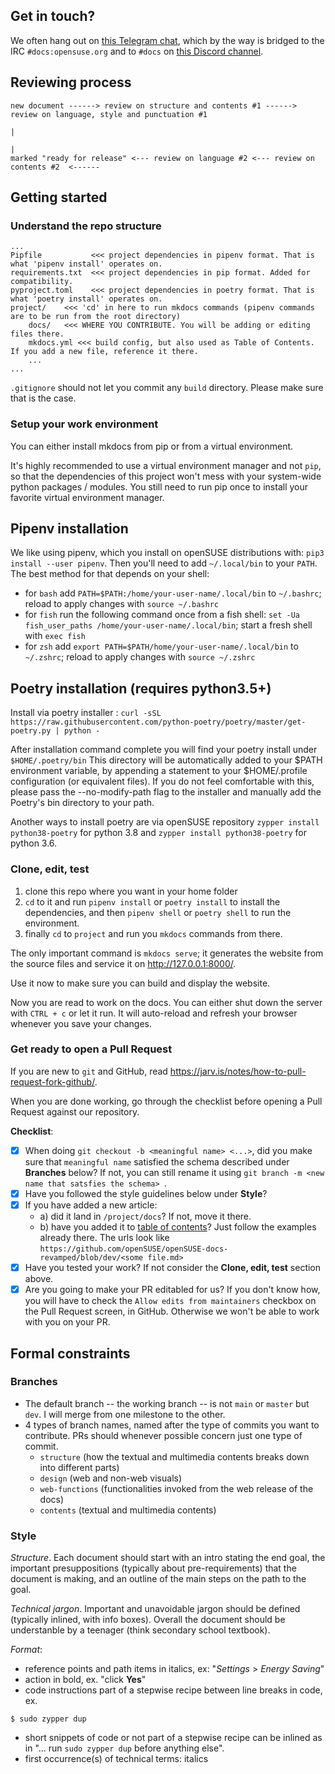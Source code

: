 ## Get in touch?
We often hang out on [this Telegram chat](https://t.me/opensuse_docs), which by the way is bridged to the IRC `#docs:opensuse.org` and to `#docs` on [this Discord channel](https://discord.gg/opensuse).

## Reviewing process
```
new document ------> review on structure and contents #1 ------> review on language, style and punctuation #1
                                                                                        |
                                                                                        |
marked "ready for release" <--- review on language #2 <--- review on contents #2  <------
```

## Getting started
### Understand the repo structure
```
... 
Pipfile           <<< project dependencies in pipenv format. That is what 'pipenv install' operates on.
requirements.txt  <<< project dependencies in pip format. Added for compatibility.
pyproject.toml    <<< project dependencies in poetry format. That is what 'poetry install' operates on.
project/    <<< 'cd' in here to run mkdocs commands (pipenv commands are to be run from the root directory)
    docs/   <<< WHERE YOU CONTRIBUTE. You will be adding or editing files there.
    mkdocs.yml <<< build config, but also used as Table of Contents. If you add a new file, reference it there.
    ...
...
```
`.gitignore` should not let you commit any `build` directory. Please make sure that is the case.

### Setup your work environment
You can either install mkdocs from pip or from a virtual environment.

It's highly recommended to use a virtual environment manager and not `pip`, so that the dependencies of this project won't mess with your system-wide python packages / modules. You still need to run pip once to install your favorite virtual environment manager.

## Pipenv installation

We like using pipenv, which you install on openSUSE distributions with: `pip3 install --user pipenv`. Then you'll need to add `~/.local/bin` to your `PATH`. The best method for that depends on your shell:
* for `bash` add `PATH=$PATH:/home/your-user-name/.local/bin` to `~/.bashrc`; reload to apply changes with `source ~/.bashrc`
* for `fish` run the following command once from a fish shell: `set -Ua fish_user_paths /home/your-user-name/.local/bin`; start a fresh shell with `exec fish`
* for `zsh` add `export PATH=$PATH/home/your-user-name/.local/bin` to `~/.zshrc`; reload to apply changes with `source ~/.zshrc`

## Poetry installation (requires python3.5+)

Install via poetry installer : `curl -sSL https://raw.githubusercontent.com/python-poetry/poetry/master/get-poetry.py | python -`

After installation command complete you will find your poetry install under `$HOME/.poetry/bin`
This directory will be automatically added to your $PATH environment variable, by appending a statement to your $HOME/.profile configuration (or equivalent files). If you do not feel comfortable with this, please pass the --no-modify-path flag to the installer and manually add the Poetry's bin directory to your path.

Another ways to install poetry are via openSUSE repository `zypper install python38-poetry` for python 3.8 and `zypper install python38-poetry` for python 3.6.


### Clone, edit, test
1. clone this repo where you want in your home folder
2. `cd` to it and run `pipenv install` or `poetry install` to install the dependencies, and then `pipenv shell` or `poetry shell` to run the environment. 
3. finally `cd` to `project` and run you `mkdocs` commands from there.

The only important command is `mkdocs serve`; it generates the website from the source files and service it on http://127.0.0.1:8000/. 

Use it now to make sure you can build and display the website. 

Now you are read to work on the docs. You can either shut down the server with `CTRL + c` or let it run. It will auto-reload and refresh your browser whenever you save your changes.

### Get ready to open a Pull Request
If you are new to `git` and GitHub, read https://jarv.is/notes/how-to-pull-request-fork-github/. 

When you are done working, go through the checklist before opening a Pull Request against our repository.

__Checklist__:
- [x] When doing `git checkout -b <meaningful name> <...>`, did you make sure that `meaningful name` satisfied the schema described under __Branches__ below? If not, you can still rename it using `git branch -m <new name that satsfies the schema> `.
- [x] Have you followed the style guidelines below under __Style__?
- [x] If you have added a new article:
  - a) did it land in `/project/docs`? If not, move it there.
  - b) have you added it to [table of contents](https://github.com/openSUSE/openSUSE-docs-revamped/blob/dev/ToC.md)? Just follow the examples already there. The urls look like `https://github.com/openSUSE/openSUSE-docs-revamped/blob/dev/<some file.md>`
- [x] Have you tested your work? If not consider the __Clone, edit, test__ section above.
- [x] Are you going to make your PR editabled for us? If you don't know how, you will have to check the `Allow edits from maintainers` checkbox on the Pull Request screen, in GitHub. Otherwise we won't be able to work with you on your PR.

## Formal constraints
### Branches
* The default branch -- the working branch -- is not `main` or `master` but `dev`. I will merge from one milestone to the other.
* 4 types of branch names, named after the type of commits you want to contribute. PRs should whenever possible concern just one type of commit.
  * `structure` (how the textual and multimedia contents breaks down into different parts)
  * `design` (web and non-web visuals)
  * `web-functions` (functionalities invoked from the web release of the docs)
  * `contents` (textual and multimedia contents)

### Style
_Structure_. Each document should start with an intro stating the end goal, the important presuppositions (typically about pre-requirements) that the document is making, and an outline of the main steps on the path to the goal.

_Technical jargon_. Important and unavoidable jargon should be defined (typically inlined, with info boxes). Overall the document should be understanble by a teenager (think secondary school textbook).

_Format_:
* reference points and path items in italics, ex: "_Settings_ > _Energy Saving_"
* action in bold, ex. "click __Yes__"
* code instructions part of a stepwise recipe between line breaks in code, ex. 
```
$ sudo zypper dup
```
* short snippets of code or not part of a stepwise recipe can be inlined as in "... run `sudo zypper dup` before anything else".
* first occurrence(s) of technical terms: italics